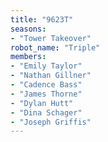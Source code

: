 ```yaml
---
title: "9623T"
seasons:
- "Tower Takeover"
robot_name: "Triple"
members:
- "Emily Taylor"
- "Nathan Gillner"
- "Cadence Bass"
- "James Thorne"
- "Dylan Hutt"
- "Dina Schager" 
- "Joseph Griffis"
---
```

